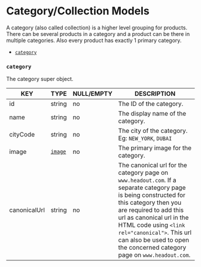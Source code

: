 # Category/Collection Models

A category (also called collection) is a higher level grouping for products. There can be several products in a category and a product can be there in multiple categories. Also every product has exactly 1 primary category.

* [`category`](#category)

### `category`

The category super object.

KEY | TYPE | NULL/EMPTY | DESCRIPTION
--- | --- | --- | ---
id | string | no | The ID of the category.
name | string | no | The display name of the category.
cityCode | string | no | The city of the category. Eg: `NEW_YORK`, `DUBAI`
image | [`image`](common-models.md#image) | no | The primary image for the category.
canonicalUrl | string | no | The canonical url for the category page on `www.headout.com`. If a separate category page is being constructed for this category then you are required to add this url as canonical url in the HTML code using `<link rel="canonical">`. This url can also be used to open the concerned category page on `www.headout.com`.
